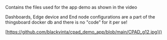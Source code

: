 Contains the files used for the app demo as shown in the video

Dashboards, Edge device and End node configurations are a part of the thingsboard docker db and there is no "code" for it per se!

[https://github.com/blackvinta/cpad_demo_app/blob/main/CPAD_g12.jpg]()

